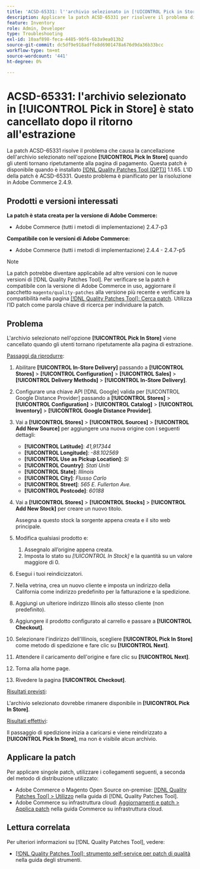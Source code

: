 ```yaml
---
title: 'ACSD-65331: l''archivio selezionato in [!UICONTROL Pick in Store] è stato cancellato dopo il ritorno all''estrazione'
description: Applicare la patch ACSD-65331 per risolvere il problema di Adobe Commerce in cui l'archivio selezionato nell'opzione [!UICONTROL Pick In Store] viene cancellato quando gli utenti tornano ripetutamente alla pagina di pagamento.
feature: Inventory
role: Admin, Developer
type: Troubleshooting
exl-id: 10aaf898-feca-4485-90f6-6b3a9ea013b2
source-git-commit: dc5df9e918adffe8d6901478a676d9da36b33bcc
workflow-type: tm+mt
source-wordcount: '441'
ht-degree: 0%

---
```


# ACSD-65331: l&#39;archivio selezionato in **[!UICONTROL Pick in Store]** è stato cancellato dopo il ritorno all&#39;estrazione

La patch ACSD-65331 risolve il problema che causa la cancellazione dell&#39;archivio selezionato nell&#39;opzione **[!UICONTROL Pick In Store]** quando gli utenti tornano ripetutamente alla pagina di pagamento. Questa patch è disponibile quando è installato [[!DNL Quality Patches Tool (QPT)]](/help/tools/quality-patches-tool/quality-patches-tool-to-self-serve-quality-patches.md) 1.1.65. L’ID della patch è ACSD-65331. Questo problema è pianificato per la risoluzione in Adobe Commerce 2.4.9.

## Prodotti e versioni interessati

**La patch è stata creata per la versione di Adobe Commerce:**

* Adobe Commerce (tutti i metodi di implementazione) 2.4.7-p3

**Compatibile con le versioni di Adobe Commerce:**

* Adobe Commerce (tutti i metodi di implementazione) 2.4.4 - 2.4.7-p5

>[!NOTE]
>
>La patch potrebbe diventare applicabile ad altre versioni con le nuove versioni di [!DNL Quality Patches Tool]. Per verificare se la patch è compatibile con la versione di Adobe Commerce in uso, aggiornare il pacchetto `magento/quality-patches` alla versione più recente e verificare la compatibilità nella pagina [[!DNL Quality Patches Tool]: Cerca patch](https://experienceleague.adobe.com/tools/commerce-quality-patches/index.html?lang=it). Utilizza l’ID patch come parola chiave di ricerca per individuare la patch.

## Problema

L&#39;archivio selezionato nell&#39;opzione **[!UICONTROL Pick In Store]** viene cancellato quando gli utenti tornano ripetutamente alla pagina di estrazione.

<u>Passaggi da riprodurre</u>:

1. Abilitare **[!UICONTROL In-Store Delivery]** passando a **[!UICONTROL Stores]** > **[!UICONTROL Configuration]** > **[!UICONTROL Sales]** > **[!UICONTROL Delivery Methods]** > **[!UICONTROL In-Store Delivery]**.
1. Configurare una chiave API [!DNL Google] valida per [!UICONTROL Google Distance Provider] passando a **[!UICONTROL Stores]** > **[!UICONTROL Configuration]** > **[!UICONTROL Catalog]** > **[!UICONTROL Inventory]** > **[!UICONTROL Google Distance Provider]**.
1. Vai a **[!UICONTROL Stores]** > **[!UICONTROL Sources]** > **[!UICONTROL Add New Source]** per aggiungere una nuova origine con i seguenti dettagli:

   * **[!UICONTROL Latitude]**: *41,917344*
   * **[!UICONTROL Longitude]**: *-88.102569*
   * **[!UICONTROL Use as Pickup Location]**: *Sì*
   * **[!UICONTROL Country]**: *Stati Uniti*
   * **[!UICONTROL State]**: *Illinois*
   * **[!UICONTROL City]**: *Flusso Carlo*
   * **[!UICONTROL Street]**: *565 E. Fullerton Ave.*
   * **[!UICONTROL Postcode]**: *60188*

1. Vai a **[!UICONTROL Stores]** > **[!UICONTROL Stocks]** > **[!UICONTROL Add New Stock]** per creare un nuovo titolo.

   Assegna a questo stock la sorgente appena creata e il sito web principale.
1. Modifica qualsiasi prodotto e:

   1. Assegnalo all’origine appena creata.
   1. Imposta lo stato su *[!UICONTROL In Stock]* e la quantità su un valore maggiore di 0.

1. Esegui i tuoi reindicizzatori.
1. Nella vetrina, crea un nuovo cliente e imposta un indirizzo della California come indirizzo predefinito per la fatturazione e la spedizione.
1. Aggiungi un ulteriore indirizzo Illinois allo stesso cliente (non predefinito).
1. Aggiungere il prodotto configurato al carrello e passare a **[!UICONTROL Checkout]**.
1. Selezionare l&#39;indirizzo dell&#39;Illinois, scegliere **[!UICONTROL Pick In Store]** come metodo di spedizione e fare clic su **[!UICONTROL Next]**.
1. Attendere il caricamento dell&#39;origine e fare clic su **[!UICONTROL Next]**.
1. Torna alla home page.
1. Rivedere la pagina **[!UICONTROL Checkout]**.

<u>Risultati previsti</u>:

L&#39;archivio selezionato dovrebbe rimanere disponibile in **[!UICONTROL Pick In Store]**.

<u>Risultati effettivi</u>:

Il passaggio di spedizione inizia a caricarsi e viene reindirizzato a **[!UICONTROL Pick In Store]**, ma non è visibile alcun archivio.

## Applicare la patch

Per applicare singole patch, utilizzare i collegamenti seguenti, a seconda del metodo di distribuzione utilizzato:

* Adobe Commerce o Magento Open Source on-premise: [[!DNL Quality Patches Tool] > Utilizzo](/help/tools/quality-patches-tool/usage.md) nella guida di [!DNL Quality Patches Tool].
* Adobe Commerce su infrastruttura cloud: [Aggiornamenti e patch > Applica patch](https://experienceleague.adobe.com/docs/commerce-cloud-service/user-guide/develop/upgrade/apply-patches.html?lang=it) nella guida Commerce su infrastruttura cloud.

## Lettura correlata

Per ulteriori informazioni su [!DNL Quality Patches Tool], vedere:

* [[!DNL Quality Patches Tool]: strumento self-service per patch di qualità](/help/tools/quality-patches-tool/quality-patches-tool-to-self-serve-quality-patches.md) nella guida degli strumenti.
